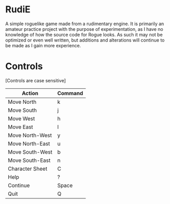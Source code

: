 # RudiE
A simple roguelike game made from a rudimentary engine. It is primarily an amateur practice project with the purpose of experimentation, as I have no knowledge of how the source code for Rogue looks. As such it may not be optimized or even well written, but additions and alterations will continue to be made as I gain more experience.

# Controls  
[Controls are case sensitive]

| Action | Command |
|---|---|
| Move North | k |
| Move South | j |
| Move West | h |
| Move East | l |
| Move North-West | y |
| Move North-East | u |
| Move South-West | b |
| Move South-East | n |
| Character Sheet | C |
| Help | ? |
| Continue | Space |
| Quit | Q |

